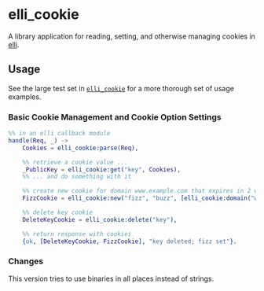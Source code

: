 # elli_cookie

A library application for reading, setting, and otherwise managing
cookies in [elli](https://github.com/knutin/elli).

## Usage

See the large test set in [`elli_cookie`](https://github.com/drfloob/elli_cookie/blob/master/src/elli_cookie.erl) for a more thorough set of usage examples.

### Basic Cookie Management and Cookie Option Settings

```erlang
%% in an elli callback module
handle(Req, _) ->
    Cookies = elli_cookie:parse(Req),

    %% retrieve a cookie value ...
    _PublicKey = elli_cookie:get("key", Cookies),
    %% ... and do something with it

    %% create new cookie for domain www.example.com that expires in 2 weeks
    FizzCookie = elli_cookie:new("fizz", "buzz", [elli_cookie:domain("www.example.com"), elli_cookie:expires({2, weeks})]),

    %% delete key cookie
    DeleteKeyCookie = elli_cookie:delete("key"),

    %% return response with cookies
    {ok, [DeleteKeyCookie, FizzCookie], "key deleted; fizz set"}.
```

### Changes

This version tries to use binaries in all places instead of strings.

